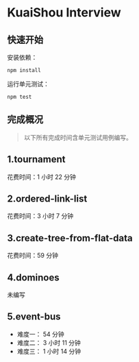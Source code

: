 # KuaiShou Interview

## 快速开始

安装依赖：

```shell
npm install
```

运行单元测试：

```shell
npm test
```

## 完成概况

> 以下所有完成时间含单元测试用例编写。

## 1.tournament

花费时间：1 小时 22 分钟

## 2.ordered-link-list

花费时间：3 小时 7 分钟

## 3.create-tree-from-flat-data

花费时间：59 分钟

## 4.dominoes

未编写

## 5.event-bus

- 难度一： 54 分钟
- 难度二： 3 小时 11 分钟
- 难度三： 1 小时 14 分钟
